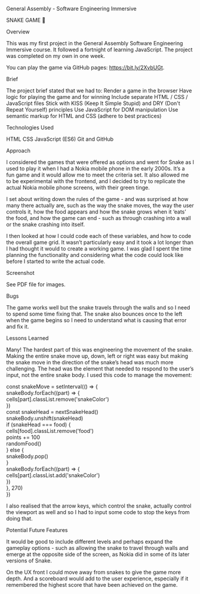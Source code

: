 


General Assembly - Software Engineering Immersive

SNAKE GAME 🐍 


Overview

This was my first project in the General Assembly Software Engineering Immersive course. It followed a fortnight of learning JavaScript. The project was completed on my own in one week.

You can play the game via GitHub pages: https://bit.ly/2XvbUGt.


Brief

The project brief stated that we had to:
Render a game in the browser
Have logic for playing the game and for winning
Include separate HTML / CSS / JavaScript files
Stick with KISS (Keep It Simple Stupid) and DRY (Don't Repeat Yourself) principles
Use JavaScript for DOM manipulation
Use semantic markup for HTML and CSS (adhere to best practices)


Technologies Used

HTML
CSS
JavaScript (ES6)
Git and GitHub


Approach

I considered the games that were offered as options and went for Snake as I used to play it when I had a Nokia mobile phone in the early 2000s. It’s a fun game and it would allow me to meet the criteria set. It also allowed me to be experimental with the frontend, and I decided to try to replicate the actual Nokia mobile phone screens, with their green tinge.

I set about writing down the rules of the game - and was surprised at how many there actually are, such as the way the snake moves, the way the user controls it, how the food appears and how the snake grows when it ‘eats’ the food, and how the game can end - such as through crashing into a wall or the snake crashing into itself. 

I then looked at how I could code each of these variables, and how to code the overall game grid. It wasn’t particularly easy and it took a lot longer than I had thought it would to create a working game. I was glad I spent the time planning the functionality and considering what the code could look like before I started to write the actual code. 

Screenshot

See PDF file for images.


Bugs

The game works well but the snake travels through the walls and so I need to spend some time fixing that. The snake also bounces once to the left when the game begins so I need to understand what is causing that error and fix it.


Lessons Learned

Many! The hardest part of this was engineering the movement of the snake. Making the entire snake move up, down, left or right was easy but making the snake move in the direction of the snake’s head was much more challenging. The head was the element that needed to respond to the user’s input, not the entire snake body. I used this code to manage the movement:

const snakeMove = setInterval(() => {			
    snakeBody.forEach((part) => {				
      cells[part].classList.remove('snakeColor')	
    })									
    const snakeHead = nextSnakeHead()			
    snakeBody.unshift(snakeHead)				
    if (snakeHead === food) {					
      cells[food].classList.remove('food')		
      points += 100							
      randomFood()							
    } else {								
      snakeBody.pop()						
    }									
    snakeBody.forEach((part) => {				
      cells[part].classList.add('snakeColor')	
    })									
  }, 270)									
})										

I also realised that the arrow keys, which control the snake, actually control the viewport as well and so I had to input some code to stop the keys from doing that.


Potential Future Features

It would be good to include different levels and perhaps expand the gameplay options - such as allowing the snake to travel through walls and emerge at the opposite side of the screen, as Nokia did in some of its later versions of Snake. 

On the UX front I could move away from snakes to give the game more depth. And a scoreboard would add to the user experience, especially if it remembered the highest score that have been achieved on the game.




